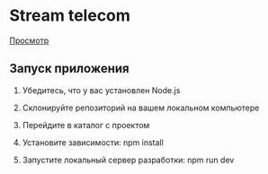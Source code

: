 # Stream telecom

[Просмотр](https://timofeymelikhov.github.io/telecom)

## Запуск приложения

1. Убедитесь, что у вас установлен Node.js

2. Склонируйте репозиторий на вашем локальном компьютере

3. Перейдите в каталог с проектом

4. Установите зависимости: npm install

5. Запустите локальный сервер разработки: npm run dev

